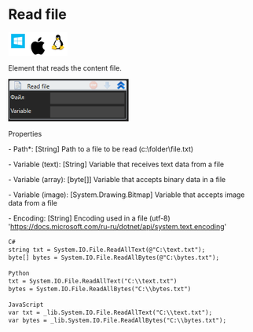 # Read file

![](<../../../.gitbook/assets/image (86).png>)

Element that reads the content file.

![](<../../../.gitbook/assets/1 (65).png>)

Properties

&#x20;\- Path\*: \[String] Path to a file to be read (c:\folder\file.txt)

&#x20;\- Variable (text): \[String] Variable that receives text data from a file

&#x20;\- Variable (array): \[byte\[]] Variable that accepts binary data in a file

&#x20;\- Variable (image): \[System.Drawing.Bitmap] Variable that accepts image data from a file

&#x20;\- Encoding: \[String] Encoding used in a file (utf-8) 'https://docs.microsoft.com/ru-ru/dotnet/api/system.text.encoding'

```
C#
string txt = System.IO.File.ReadAllText(@"C:\text.txt");
byte[] bytes = System.IO.File.ReadAllBytes(@"C:\bytes.txt");

Python
txt = System.IO.File.ReadAllText("C:\\text.txt")
bytes = System.IO.File.ReadAllBytes("C:\\bytes.txt")

JavaScript
var txt = _lib.System.IO.File.ReadAllText("C:\\text.txt");
var bytes = _lib.System.IO.File.ReadAllBytes("C:\\bytes.txt");
```
